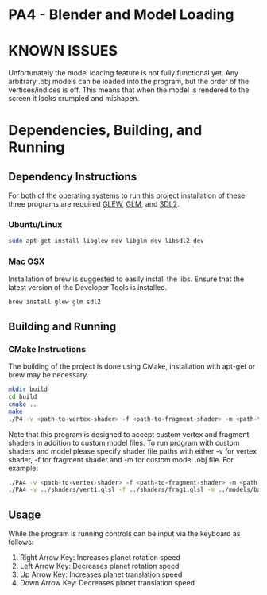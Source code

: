 # PA4 - Blender and Model Loading

# KNOWN ISSUES
Unfortunately the model loading feature is not fully functional yet. Any arbitrary .obj models can be loaded into the program, but the order of the vertices/indices is off. This means that when the model is rendered to the screen it looks crumpled and mishapen.

# Dependencies, Building, and Running

## Dependency Instructions
For both of the operating systems to run this project installation of these three programs are required [GLEW](http://glew.sourceforge.net/), [GLM](http://glm.g-truc.net/0.9.7/index.html), and [SDL2](https://wiki.libsdl.org/Tutorials).

### Ubuntu/Linux
```bash
sudo apt-get install libglew-dev libglm-dev libsdl2-dev
```

### Mac OSX
Installation of brew is suggested to easily install the libs. Ensure that the latest version of the Developer Tools is installed.
```bash
brew install glew glm sdl2
```

## Building and Running

### CMake Instructions
The building of the project is done using CMake, installation with apt-get or brew may be necessary. 

```bash
mkdir build
cd build
cmake ..
make
./P4 -v <path-to-vertex-shader> -f <path-to-fragment-shader> -m <path-to-model-obj-file>
```

Note that this program is designed to accept custom vertex and fragment shaders in addition to custom model files. To run program with custom shaders and model
please specify shader file paths with either -v for vertex shader, -f for fragment shader and -m for custom model .obj file. For example:

```bash
./PA4 -v <path-to-vertex-shader> -f <path-to-fragment-shader> -m <path-to-model-obj-file>
./PA4 -v ../shaders/vert1.glsl -f ../shaders/frag1.glsl -m ../models/ball_pit.obj
```

## Usage
While the program is running controls can be input via the keyboard as follows:

<ol>
  <li> Right Arrow Key: Increases planet rotation speed </li>
  <li> Left Arrow Key: Decreases planet rotation speed </li>
  <li> Up Arrow Key: Increases planet translation speed </li>
  <li> Down Arrow Key: Decreases planet translation speed </li>
</ol>
